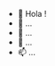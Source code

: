 - 👋 Hola !
- 👀 ...
- 🌱  ...
- 💞️  ...
- 📫  ...

<!---
dmicaela/dmicaela is a ✨ special ✨ repository because its `README.md` (this file) appears on your GitHub profile.
You can click the Preview link to take a look at your changes.
--->
